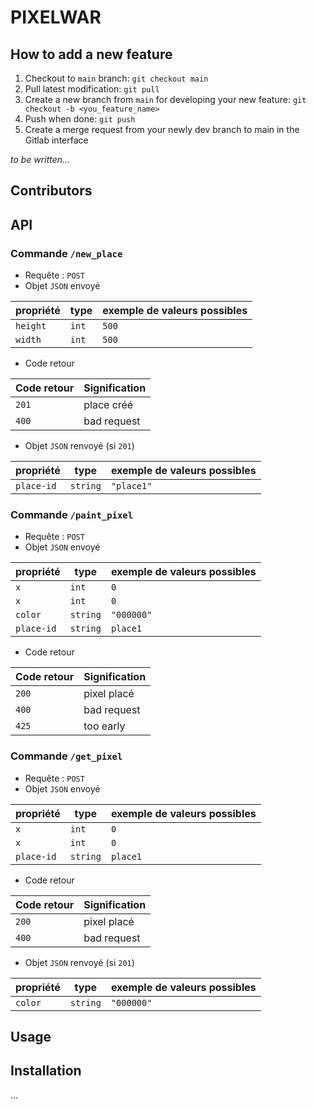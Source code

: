 # PIXELWAR

## How to add a new feature

1. Checkout to `main` branch: `git checkout main`
2. Pull latest modification: `git pull`
3. Create a new branch from `main` for developing your new feature: `git checkout -b <you_feature_name>`
4. Push when done: `git push`
5. Create a merge request from your newly dev branch to main in the Gitlab interface 


*to be written...*

## Contributors
## API

### Commande `/new_place`

- Requête : `POST`
- Objet `JSON` envoyé

| propriété | type  | exemple de valeurs possibles |
|-----------|-------|------------------------------|
| `height`  | `int` | `500`                        |
| `width`   | `int` | `500`                        |


- Code retour

| Code retour | Signification |
|-------------|---------------|
| `201`       | place créé    |
| `400`       | bad request   |

- Objet `JSON` renvoyé (si `201`)

| propriété  | type     | exemple de valeurs possibles |
|------------|----------|------------------------------|
| `place-id` | `string` | `"place1"`                   |

### Commande `/paint_pixel`

- Requête : `POST`
- Objet `JSON` envoyé

| propriété  | type     | exemple de valeurs possibles |
|------------|----------|------------------------------|
| `x`        | `int`    | `0`                          |
| `x`        | `int`    | `0`                          |
| `color`    | `string` | `"000000"`                   |
| `place-id` | `string` | `place1`                     |


- Code retour

| Code retour | Signification |
|-------------|---------------|
| `200`       | pixel placé   |
| `400`       | bad request   |
| `425`       | too early     |

### Commande `/get_pixel`

- Requête : `POST`
- Objet `JSON` envoyé

| propriété  | type     | exemple de valeurs possibles |
|------------|----------|------------------------------|
| `x`        | `int`    | `0`                          |
| `x`        | `int`    | `0`                          |
| `place-id` | `string` | `place1`                     |


- Code retour

| Code retour | Signification |
|-------------|---------------|
| `200`       | pixel placé   |
| `400`       | bad request   |

- Objet `JSON` renvoyé (si `201`)

| propriété | type     | exemple de valeurs possibles |
|-----------|----------|------------------------------|
| `color`   | `string` | `"000000"`                   |

## Usage
## Installation
...
